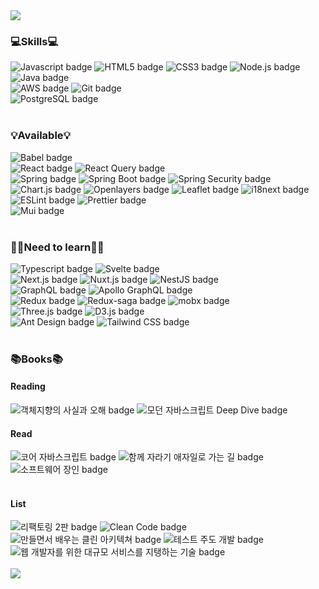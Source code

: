 <img src="https://capsule-render.vercel.app/api?type=waving&color=74d2e7&height=250&section=header&text=root:enterance&fontColor=ffffff&fontSize=40" />

### 💻Skills💻

<div>
  <img src="https://img.shields.io/badge/Javascript-yellow?style=flat-square&logo=JavaScript&logoColor=white" alt="Javascript badge" />
  <img src="https://img.shields.io/badge/HTML5-E34F26?style=flat-square&logo=HTML5&logoColor=white" alt="HTML5 badge" />
  <img src="https://img.shields.io/badge/CSS3-037ef3?style=flat-square&logo=CSS3&logoColor=white" alt="CSS3 badge" />
  <img src="https://img.shields.io/badge/Node.js-339933?style=flat-square&logo=Java&logoColor=white" alt="Node.js badge" />
  <img src="https://img.shields.io/badge/Java-007396?style=flat-square&logo=Java&logoColor=white" alt="Java badge" />
  <br/>
  <img src="https://img.shields.io/badge/AWS-232F3E?style=flat-square&logo=Amazon%20AWS&logoColor=white" alt="AWS badge" />
  <img src="https://img.shields.io/badge/Github-181717?style=flat-square&logo=Github&logoColor=white" alt="Git badge" />
  <br/>
  <img src="https://img.shields.io/badge/PostgreSQL-4169E1?style=flat-square&logo=PostgreSQL&logoColor=white" alt="PostgreSQL badge" />
</div>

<br />

### 💡Available💡
<div>
  <img src="https://img.shields.io/badge/Babel-F9DC3E?style=flat-square&logo=Babel&logoColor=white" alt="Babel badge" />
  <br />
  <img src="https://img.shields.io/badge/React-61DAFB?style=flat-square&logo=React&logoColor=white" alt="React badge" />
  <img src="https://img.shields.io/badge/React Query-FF4154?style=flat-square&logo=React Query&logoColor=white" alt="React Query badge" />
  <br/>
  <img src="https://img.shields.io/badge/Spring-6DB33F?style=flat-square&logo=Spring&logoColor=white" alt="Spring badge" />
  <img src="https://img.shields.io/badge/Spring Boot-6DB33F?style=flat-square&logo=Spring Boot&logoColor=white" alt="Spring Boot badge" />
  <img src="https://img.shields.io/badge/Spring Security-6DB33F?style=flat-square&logo=Spring Security&logoColor=white" alt="Spring Security badge" />
  <br />
  <img src="https://img.shields.io/badge/Chart.js-FF6384?style=flat-square&logo=Chart.js&logoColor=white" alt="Chart.js badge" />
  <img src="https://img.shields.io/badge/Openlayers-1F6B75?style=flat-square&logo=Openlayers&logoColor=white" alt="Openlayers badge" />
  <img src="https://img.shields.io/badge/Leaflet-199900?style=flat-square&logo=Leaflet&logoColor=white" alt="Leaflet badge" />
  <img src="https://img.shields.io/badge/i18next-26A69A?style=flat-square&logo=i18next&logoColor=white" alt="i18next badge" />
  <br />
  <img src="https://img.shields.io/badge/ESLint-4B32C3?style=flat-square&logo=ESLint&logoColor=white" alt="ESLint badge" />
  <img src="https://img.shields.io/badge/Prettier-F7B93E?style=flat-square&logo=Prettier&logoColor=white" alt="Prettier badge" />
  <br />
  <img src="https://img.shields.io/badge/Mui-007FFF?style=flat-square&logo=Mui&logoColor=white" alt="Mui badge" />
</div>

<br />

### 🏃‍♂️Need to learn🏃‍♂️

<div>
  <img src="https://img.shields.io/badge/Typescript-3178C6?style=flat-square&logo=Typescript&logoColor=white" alt="Typescript badge" />
  <img src="https://img.shields.io/badge/Svelte-FF3E00?style=flat-square&logo=Svelte&logoColor=white" alt="Svelte badge" />
  <br />
  <img src="https://img.shields.io/badge/Next.js-000000?style=flat-square&logo=Next.js&logoColor=white" alt="Next.js badge" />
  <img src="https://img.shields.io/badge/Nuxt.js-00DC82?style=flat-square&logo=Nuxt.js&logoColor=white" alt="Nuxt.js badge" />
  <img src="https://img.shields.io/badge/NestJS-E0234E?style=flat-square&logo=NestJS&logoColor=white" alt="NestJS badge" />
  <br />
  <img src="https://img.shields.io/badge/GraphQL-E10098?style=flat-square&logo=GraphQL&logoColor=white" alt="GraphQL badge" />
  <img src="https://img.shields.io/badge/Apollo GraphQL-311C87?style=flat-square&logo=Apollo GraphQL&logoColor=white" alt="Apollo GraphQL badge" />
  <br />
  <img src="https://img.shields.io/badge/Redux-764ABC?style=flat-square&logo=Redux&logoColor=white" alt="Redux badge" />
  <img src="https://img.shields.io/badge/Redux_saga-999999?style=flat-square&logo=Redux-saga&logoColor=white" alt="Redux-saga badge" />
  <img src="https://img.shields.io/badge/MobX-FF9955?style=flat-square&logo=MobX&logoColor=white" alt="mobx badge" />
  <br />
  <img src="https://img.shields.io/badge/Three.js-000000?style=flat-square&logo=Three.js&logoColor=white" alt="Three.js badge" />
  <img src="https://img.shields.io/badge/D3.js-F9A03C?style=flat-square&logo=D3.js&logoColor=white" alt="D3.js badge" />
  <br />
  <img src="https://img.shields.io/badge/Ant Design-0170FE?style=flat-square&logo=Ant Design&logoColor=white" alt="Ant Design badge" />
  <img src="https://img.shields.io/badge/Tailwind CSS-06B6D4?style=flat-square&logo=Tailwind CSS&logoColor=white" alt="Tailwind CSS badge" />
</div>

<br />

### 📚Books📚
#### Reading
<div>
  <img src="https://img.shields.io/badge/객체지향의 사실과 오해-f2f6fa?style=flat-square" alt="객체지향의 사실과 오해 badge" />
  <img src="https://img.shields.io/badge/모던 자바스크립트 Deep Dive-f2f6fa?style=flat-square" alt="모던 자바스크립트 Deep Dive badge" />
</div>

#### Read
<div>
  <img src="https://img.shields.io/badge/코어 자바스크립트-f2f6fa?style=flat-square" alt="코어 자바스크립트 badge" />
  <img src="https://img.shields.io/badge/함께 자라기 애자일로 가는 길-34bf49?style=flat-square" alt="함께 자라기 애자일로 가는 길 badge" />
  <img src="https://img.shields.io/badge/소프트웨어 장인-caccd1?style=flat-square" alt="소프트웨어 장인 badge" />
</div>
<br />

#### List
<div>
  <img src="https://img.shields.io/badge/리팩토링 2판-181717?style=flat-square" alt="리팩토링 2판 badge" />
  <img src="https://img.shields.io/badge/Clean Code-ffffff?style=flat-square" alt="Clean Code badge" />
  <img src="https://img.shields.io/badge/만들면서 배우는 클린 아키텍쳐-f2f6fa?style=flat-square" alt="만들면서 배우는 클린 아키텍쳐 badge" />
  <img src="https://img.shields.io/badge/테스트 주도 개발-f2f6fa?style=flat-square" alt="테스트 주도 개발 badge" />
  <img src="https://img.shields.io/badge/웹 개발자를 위한 대규모 서비스를 지탱하는 기술-f2f6fa?style=flat-square" alt="웹 개발자를 위한 대규모 서비스를 지탱하는 기술 badge" />
</div>


<br />
<img src="https://capsule-render.vercel.app/api?type=soft&color=01cd74&height=150&section=footer&text=root:exit&fontColor=ffffff&fontSize=40&animation=twinkling" />
